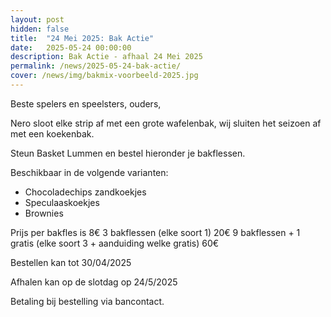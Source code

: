 ```yaml
---
layout: post
hidden: false
title:  "24 Mei 2025: Bak Actie"
date:   2025-05-24 00:00:00
description: Bak Actie - afhaal 24 Mei 2025
permalink: /news/2025-05-24-bak-actie/
cover: /news/img/bakmix-voorbeeld-2025.jpg
---
```


Beste spelers en speelsters, ouders,  

Nero sloot elke strip af met een grote wafelenbak, wij sluiten het seizoen af met een koekenbak. 

Steun Basket Lummen en bestel hieronder je bakflessen. 

Beschikbaar in de volgende varianten:
- Chocoladechips zandkoekjes 
- Speculaaskoekjes 
- Brownies 

Prijs per bakfles is 8€ 
3 bakflessen (elke soort 1) 20€ 
9 bakflessen + 1 gratis (elke soort 3 + aanduiding welke gratis) 60€ 

Bestellen kan tot 30/04/2025 

Afhalen kan op de slotdag op 24/5/2025  

Betaling bij bestelling via bancontact.

<style>
    clubmgmt-checkout-form .table-row .table-cell:first-of-type
    {
        width: 50%;
    }

    payment-method
    {
        display: table-row-group;
    }
</style>


<script type="module">

import { shell, translations } from "https://fundraising.clubmanagement.io/cdn/release/1.0.12/clubmanagement.sales.public.min.js";

(async function() {
	
    translations.language = "nl";

	translations.CheckoutFormOrderConfirmationLegend.nl = "We verwelkomen je graag op zondag 25 mei februari 2025 in sporthal De Vijfsprong, tot dan!";
    translations.CheckoutFormChoosePaymentMethodCashMessage.nl = "Gelieve bedrag te betalen bij afhaling (kan enkel met payconiq).";
    translations.CheckoutFormChoosePaymentMethodWireTransferMessage.nl = " Gelieve het geld over te schrijven op rekeningnummer BE16 3630 4262 5274 met vermelding van de nummer van je bestelling";

	await shell.activate();		
	
 })();
	
</script>

<!-- prod -->
<clubmgmt-checkout data-sale-id="371598bb-b17a-f779-64f7-c08c25e3d986" data-organization-id="5159e64f-4d2e-42c4-968d-6ff38338129b"></clubmgmt-checkout>